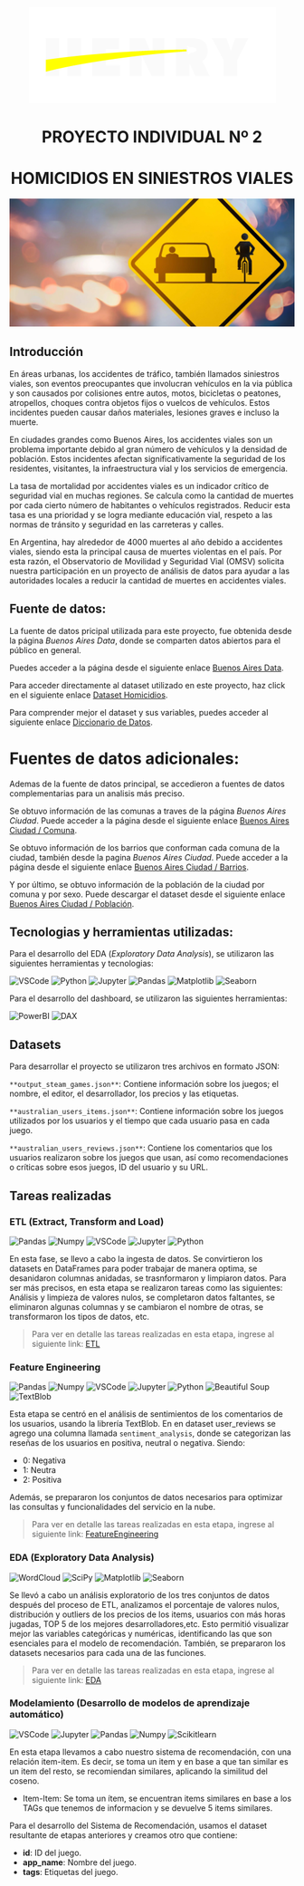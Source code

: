<p align=center><img src=https://github.com/MiliTrres/SiniestrosViales-PI2-Henry/blob/main/Img/imgHenry.png><p>

# <h1 align=center> **PROYECTO INDIVIDUAL Nº 2** </h1>

# <h1 align=center>**HOMICIDIOS EN SINIESTROS VIALES**</h1>

<p align=center><img src=https://github.com/MiliTrres/SiniestrosViales-PI2-Henry/blob/main/Img/Captura%20de%20pantalla%202024-02-27%20173918.png><p>

## Introducción

En áreas urbanas, los accidentes de tráfico, también llamados siniestros viales, son eventos preocupantes que involucran vehículos en la via pública y son causados por colisiones entre autos, motos, bicicletas o peatones, atropellos, choques contra objetos fijos o vuelcos de vehículos. Estos incidentes pueden causar daños materiales, lesiones graves e incluso la muerte.

En ciudades grandes como Buenos Aires, los accidentes viales son un problema importante debido al gran número de vehículos y la densidad de población. Estos incidentes afectan significativamente la seguridad de los residentes, visitantes, la infraestructura vial y los servicios de emergencia.

La tasa de mortalidad por accidentes viales es un indicador crítico de seguridad vial en muchas regiones. Se calcula como la cantidad de muertes por cada cierto número de habitantes o vehículos registrados. Reducir esta tasa es una prioridad y se logra mediante educación vial, respeto a las normas de tránsito y seguridad en las carreteras y calles.

En Argentina, hay alrededor de 4000 muertes al año debido a accidentes viales, siendo esta la principal causa de muertes violentas en el país. Por esta razón, el Observatorio de Movilidad y Seguridad Vial (OMSV) solicita nuestra participación en un proyecto de análisis de datos para ayudar a las autoridades locales a reducir la cantidad de muertes en accidentes viales.

## Fuente de datos:
La fuente de datos pricipal utilizada para este proyecto, fue obtenida desde la página *Buenos Aires Data*, donde se comparten datos abiertos para el público en general.

Puedes acceder a la página desde el siguiente enlace [Buenos Aires Data](https://data.buenosaires.gob.ar/dataset/victimas-siniestros-viales).

Para acceder directamente al dataset utilizado en este proyecto, haz click en el siguiente enlace [Dataset Homicidios](https://github.com/MiliTrres/SiniestrosViales-PI2-Henry/blob/main/Data/homicidios.xlsx).

Para comprender mejor el dataset y sus variables, puedes acceder al siguiente enlace [Diccionario de Datos](https://cdn.buenosaires.gob.ar/datosabiertos/datasets/transporte-y-obras-publicas/victimas-siniestros-viales/NOTAS_HOMICIDIOS_SINIESTRO_VIAL.pdf).

# Fuentes de datos adicionales:
Ademas de la fuente de datos principal, se accedieron a fuentes de datos complementarias para un analisis más preciso.

Se obtuvo información de las comunas a traves de la página *Buenos Aires Ciudad*. 
Puede acceder a la página desde el siguiente enlace [Buenos Aires Ciudad / Comuna](https://buenosaires.gob.ar/jefaturadegabinete/atencion-ciudadana-y-gestion-comunal/gestion-comunal/comunas).

Se obtuvo información de los barrios que conforman cada comuna de la ciudad, también desde la pagina *Buenos Aires Ciudad*. Puede acceder a la página desde el siguiente enlace [Buenos Aires Ciudad / Barrios](https://buenosaires.gob.ar/laciudad/barrios).

Y por último, se obtuvo información de la población de la ciudad por comuna y por sexo. Puede descargar el dataset desde el siguiente enlace [Buenos Aires Ciudad / Población](https://www.estadisticaciudad.gob.ar/eyc/?p=28146).

## Tecnologias y herramientas utilizadas:

Para el desarrollo del EDA (*Exploratory Data Analysis*), se utilizaron las siguientes herramientas y tecnologias:

![VSCode](https://img.shields.io/badge/-VSCode-333333?style=flat&logo=visual-studio-code)
![Python](https://img.shields.io/badge/-Python-333333?style=flat&logo=python)
![Jupyter](https://img.shields.io/badge/-Jupyter-333333?style=flat&logo=jupyter)
![Pandas](https://img.shields.io/badge/-Pandas-333333?style=flat&logo=pandas)
![Matplotlib](https://img.shields.io/badge/Matplotlib-333333?style=flat&logo=WordCloud)
![Seaborn](https://img.shields.io/badge/Seaborn-333333?style=flat&logo=Seaborn)

Para el desarrollo del dashboard, se utilizaron las siguientes herramientas:

![PowerBI](https://img.shields.io/badge/PowerBI-333333?style=flat&logo=powerbi)
![DAX](https://img.shields.io/badge/DAX-333333?style=flat&logo=DAX)













## Datasets

Para desarrollar el proyecto se utilizaron tres archivos en formato JSON:

`**output_steam_games.json**`: Contiene información sobre los juegos; el nombre, el editor, el desarrollador, los precios y las etiquetas.

`**australian_users_items.json**`: Contiene información sobre los juegos utilizados por los usuarios y el tiempo que cada usuario pasa en cada juego.

`**australian_users_reviews.json**`: Contiene los comentarios que los usuarios realizaron sobre los juegos que usan, así como recomendaciones o críticas sobre esos juegos, ID del usuario y su URL.

## Tareas realizadas

### ETL (Extract, Transform and Load)
![Pandas](https://img.shields.io/badge/-Pandas-333333?style=flat&logo=pandas)
![Numpy](https://img.shields.io/badge/-Numpy-333333?style=flat&logo=numpy)
![VSCode](https://img.shields.io/badge/-VSCode-333333?style=flat&logo=visual-studio-code)
![Jupyter](https://img.shields.io/badge/-Jupyter-333333?style=flat&logo=jupyter)
![Python](https://img.shields.io/badge/-Python-333333?style=flat&logo=python)

En esta fase, se llevo a cabo la ingesta de datos. Se convirtieron los datasets en DataFrames para poder trabajar de manera optima, se desanidaron columnas anidadas, se trasnformaron y limpiaron datos. Para ser más precisos, en esta etapa se realizaron tareas como las siguientes: Análisis y limpieza de valores nulos,
se completaron datos faltantes, se eliminaron algunas columnas y se cambiaron el nombre de otras, se transformaron los tipos de datos, etc. 

> Para ver en detalle las tareas realizadas en esta etapa, ingrese al siguiente link: [ETL](/ETL.ipynb)

### Feature Engineering
![Pandas](https://img.shields.io/badge/-Pandas-333333?style=flat&logo=pandas)
![Numpy](https://img.shields.io/badge/-Numpy-333333?style=flat&logo=numpy)
![VSCode](https://img.shields.io/badge/-VSCode-333333?style=flat&logo=visual-studio-code)
![Jupyter](https://img.shields.io/badge/-Jupyter-333333?style=flat&logo=jupyter)
![Python](https://img.shields.io/badge/-Python-333333?style=flat&logo=python)
![Beautiful Soup](https://img.shields.io/badge/Beautiful%20Soup-333333?style=flat&logo=beautiful)
![TextBlob](https://img.shields.io/badge/TextBlob-333333?style=flat&logo=textblob)

Esta etapa se centró en el análisis de sentimientos de los comentarios de los usuarios, usando la librería TextBlob. 
En en dataset user_reviews se agrego una columna llamada `sentiment_analysis`, donde se categorizan las reseñas de los usuarios en positiva, neutral o negativa.
Siendo: 
  - 0: Negativa
  - 1: Neutra
  - 2: Positiva

Además, se prepararon los conjuntos de datos necesarios para optimizar las consultas y funcionalidades del servicio en la nube.

> Para ver en detalle las tareas realizadas en esta etapa, ingrese al siguiente link: [FeatureEngineering](/FeatureEngineering.ipynb)

### EDA (Exploratory Data Analysis)
![WordCloud](https://img.shields.io/badge/WordCloud-333333?style=flat&logo=WordCloud)
![SciPy](https://img.shields.io/badge/SciPy-333333?style=flat&logo=WordCloud)
![Matplotlib](https://img.shields.io/badge/Matplotlib-333333?style=flat&logo=WordCloud)
![Seaborn](https://img.shields.io/badge/Seaborn-333333?style=flat&logo=Seaborn)

Se llevó a cabo un análisis exploratorio de los tres conjuntos de datos después del proceso de ETL, analizamos el porcentaje de valores nulos, distribución y outliers de los precios de los items, usuarios con más horas jugadas, TOP 5 de los mejores desarrolladores,etc.
Esto permitió visualizar mejor las variables categóricas y numéricas, identificando las que son esenciales para el modelo de recomendación.
También, se prepararon los datasets necesarios para cada una de las funciones.

> Para ver en detalle las tareas realizadas en esta etapa, ingrese al siguiente link: [EDA](/EDA.ipynb)

### Modelamiento (Desarrollo de modelos de aprendizaje automático)
![VSCode](https://img.shields.io/badge/-VSCode-333333?style=flat&logo=visual-studio-code)
![Jupyter](https://img.shields.io/badge/-Jupyter-333333?style=flat&logo=jupyter)
![Pandas](https://img.shields.io/badge/-Pandas-333333?style=flat&logo=pandas)
![Numpy](https://img.shields.io/badge/-Numpy-333333?style=flat&logo=numpy)
![Scikitlearn](https://img.shields.io/badge/-Scikitlearn-333333?style=flat&logo=scikitlearn)

En esta etapa llevamos a cabo nuestro sistema de recomendación, con una relación item-item. Es decir, se toma un item y en base a que tan similar es un item del resto, se recomiendan similares, aplicando la similitud del coseno.

- Item-Item: Se toma un ítem, se encuentran items similares en base a los TAGs que tenemos de informacion y se devuelve 5 items similares.

Para el desarrollo del Sistema de Recomendación, usamos el dataset resultante de etapas anteriores y creamos otro que contiene:

- **id**: ID del juego.
- **app_name**: Nombre del juego.
- **tags**: Etiquetas del juego.
